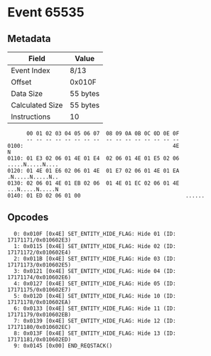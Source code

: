# Event 65535

## Metadata

| Field           | Value    |
|-----------------|----------|
| Event Index     | 8/13     |
| Offset          | 0x010F   |
| Data Size       | 55 bytes |
| Calculated Size | 55 bytes |
| Instructions    | 10       |

```
      00 01 02 03 04 05 06 07  08 09 0A 0B 0C 0D 0E 0F
      -- -- -- -- -- -- -- --  -- -- -- -- -- -- -- --
0100:                                               4E                 N
0110: 01 E3 02 06 01 4E 01 E4  02 06 01 4E 01 E5 02 06  .....N.....N....
0120: 01 4E 01 E6 02 06 01 4E  01 E7 02 06 01 4E 01 EA  .N.....N.....N..
0130: 02 06 01 4E 01 EB 02 06  01 4E 01 EC 02 06 01 4E  ...N.....N.....N
0140: 01 ED 02 06 01 00                                 ......          
```

## Opcodes

```
  0: 0x010F [0x4E] SET_ENTITY_HIDE_FLAG: Hide 01 (ID: 17171171/0x010602E3)
  1: 0x0115 [0x4E] SET_ENTITY_HIDE_FLAG: Hide 02 (ID: 17171172/0x010602E4)
  2: 0x011B [0x4E] SET_ENTITY_HIDE_FLAG: Hide 03 (ID: 17171173/0x010602E5)
  3: 0x0121 [0x4E] SET_ENTITY_HIDE_FLAG: Hide 04 (ID: 17171174/0x010602E6)
  4: 0x0127 [0x4E] SET_ENTITY_HIDE_FLAG: Hide 05 (ID: 17171175/0x010602E7)
  5: 0x012D [0x4E] SET_ENTITY_HIDE_FLAG: Hide 10 (ID: 17171178/0x010602EA)
  6: 0x0133 [0x4E] SET_ENTITY_HIDE_FLAG: Hide 11 (ID: 17171179/0x010602EB)
  7: 0x0139 [0x4E] SET_ENTITY_HIDE_FLAG: Hide 12 (ID: 17171180/0x010602EC)
  8: 0x013F [0x4E] SET_ENTITY_HIDE_FLAG: Hide 13 (ID: 17171181/0x010602ED)
  9: 0x0145 [0x00] END_REQSTACK()
```
